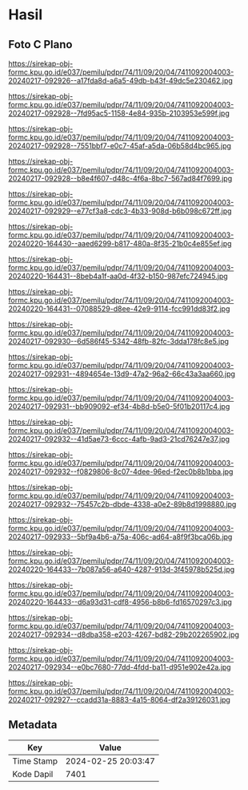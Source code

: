 # Hasil

## Foto C Plano

https://sirekap-obj-formc.kpu.go.id/e037/pemilu/pdpr/74/11/09/20/04/7411092004003-20240217-092926--a17fda8d-a6a5-49db-b43f-49dc5e230462.jpg

https://sirekap-obj-formc.kpu.go.id/e037/pemilu/pdpr/74/11/09/20/04/7411092004003-20240217-092928--7fd95ac5-1158-4e84-935b-2103953e599f.jpg

https://sirekap-obj-formc.kpu.go.id/e037/pemilu/pdpr/74/11/09/20/04/7411092004003-20240217-092928--7551bbf7-e0c7-45af-a5da-06b58d4bc965.jpg

https://sirekap-obj-formc.kpu.go.id/e037/pemilu/pdpr/74/11/09/20/04/7411092004003-20240217-092928--b8e4f607-d48c-4f6a-8bc7-567ad84f7699.jpg

https://sirekap-obj-formc.kpu.go.id/e037/pemilu/pdpr/74/11/09/20/04/7411092004003-20240217-092929--e77cf3a8-cdc3-4b33-908d-b6b098c672ff.jpg

https://sirekap-obj-formc.kpu.go.id/e037/pemilu/pdpr/74/11/09/20/04/7411092004003-20240220-164430--aaed6299-b817-480a-8f35-21b0c4e855ef.jpg

https://sirekap-obj-formc.kpu.go.id/e037/pemilu/pdpr/74/11/09/20/04/7411092004003-20240220-164431--8beb4a1f-aa0d-4f32-b150-987efc724945.jpg

https://sirekap-obj-formc.kpu.go.id/e037/pemilu/pdpr/74/11/09/20/04/7411092004003-20240220-164431--07088529-d8ee-42e9-9114-fcc991dd83f2.jpg

https://sirekap-obj-formc.kpu.go.id/e037/pemilu/pdpr/74/11/09/20/04/7411092004003-20240217-092930--6d586f45-5342-48fb-82fc-3dda178fc8e5.jpg

https://sirekap-obj-formc.kpu.go.id/e037/pemilu/pdpr/74/11/09/20/04/7411092004003-20240217-092931--4894654e-13d9-47a2-96a2-66c43a3aa660.jpg

https://sirekap-obj-formc.kpu.go.id/e037/pemilu/pdpr/74/11/09/20/04/7411092004003-20240217-092931--bb909092-ef34-4b8d-b5e0-5f01b20117c4.jpg

https://sirekap-obj-formc.kpu.go.id/e037/pemilu/pdpr/74/11/09/20/04/7411092004003-20240217-092932--41d5ae73-6ccc-4afb-9ad3-21cd76247e37.jpg

https://sirekap-obj-formc.kpu.go.id/e037/pemilu/pdpr/74/11/09/20/04/7411092004003-20240217-092932--f0829806-8c07-4dee-96ed-f2ec0b8b1bba.jpg

https://sirekap-obj-formc.kpu.go.id/e037/pemilu/pdpr/74/11/09/20/04/7411092004003-20240217-092932--75457c2b-dbde-4338-a0e2-89b8d1998880.jpg

https://sirekap-obj-formc.kpu.go.id/e037/pemilu/pdpr/74/11/09/20/04/7411092004003-20240217-092933--5bf9a4b6-a75a-406c-ad64-a8f9f3bca06b.jpg

https://sirekap-obj-formc.kpu.go.id/e037/pemilu/pdpr/74/11/09/20/04/7411092004003-20240220-164433--7b087a56-a640-4287-913d-3f45978b525d.jpg

https://sirekap-obj-formc.kpu.go.id/e037/pemilu/pdpr/74/11/09/20/04/7411092004003-20240220-164433--d6a93d31-cdf8-4956-b8b6-fd16570297c3.jpg

https://sirekap-obj-formc.kpu.go.id/e037/pemilu/pdpr/74/11/09/20/04/7411092004003-20240217-092934--d8dba358-e203-4267-bd82-29b202265902.jpg

https://sirekap-obj-formc.kpu.go.id/e037/pemilu/pdpr/74/11/09/20/04/7411092004003-20240217-092934--e0bc7680-77dd-4fdd-ba11-d951e902e42a.jpg

https://sirekap-obj-formc.kpu.go.id/e037/pemilu/pdpr/74/11/09/20/04/7411092004003-20240217-092927--ccadd31a-8883-4a15-8064-df2a39126031.jpg


## Metadata

| Key        | Value               |
| ---------- | ------------------- |
| Time Stamp | 2024-02-25 20:03:47 |
| Kode Dapil | 7401                |



